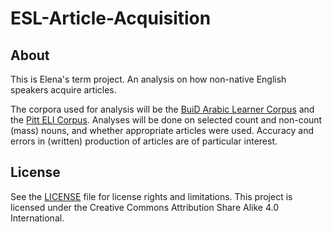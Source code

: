 # ESL-Article-Acquisition

## About
This is Elena's term project. An analysis on how non-native English speakers acquire articles.

The corpora used for analysis will be the [BuiD Arabic Learner Corpus](http://www.buid.ac.ae/balc) and the [Pitt ELI Corpus](https://github.com/ELI-Data-Mining-Group/Pitt-ELI-Corpus). Analyses will be done on selected count and non-count (mass) nouns, and whether appropriate articles were used. Accuracy and errors in (written) production of articles are of particular interest.

## License
See the [LICENSE](https://github.com/Data-Science-for-Linguists-2019/ESL-Article-Acquisition/blob/master/LICENSE.md) file for license rights and limitations. This project is licensed under the Creative Commons Attribution Share Alike 4.0 International.
